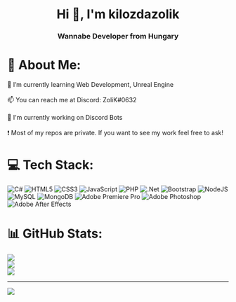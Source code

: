 <h1 align="center">Hi 👋, I'm kilozdazolik</h1>
<h3 align="center">Wannabe Developer from Hungary</h3>

# 💫 About Me:
🌱 I’m currently learning Web Development, Unreal Engine<br><br>📫 You can reach me at Discord: ZoliK#0632<br><br>🤖 I'm currently working on Discord Bots<br><br>❗ Most of my repos are private. If you want to see my work feel free to ask!


# 💻 Tech Stack:
![C#](https://img.shields.io/badge/c%23-%23239120.svg?style=for-the-badge&logo=c-sharp&logoColor=white) ![HTML5](https://img.shields.io/badge/html5-%23E34F26.svg?style=for-the-badge&logo=html5&logoColor=white) ![CSS3](https://img.shields.io/badge/css3-%231572B6.svg?style=for-the-badge&logo=css3&logoColor=white) ![JavaScript](https://img.shields.io/badge/javascript-%23323330.svg?style=for-the-badge&logo=javascript&logoColor=%23F7DF1E) ![PHP](https://img.shields.io/badge/php-%23777BB4.svg?style=for-the-badge&logo=php&logoColor=white) ![.Net](https://img.shields.io/badge/.NET-5C2D91?style=for-the-badge&logo=.net&logoColor=white) ![Bootstrap](https://img.shields.io/badge/bootstrap-%23563D7C.svg?style=for-the-badge&logo=bootstrap&logoColor=white) ![NodeJS](https://img.shields.io/badge/node.js-6DA55F?style=for-the-badge&logo=node.js&logoColor=white) ![MySQL](https://img.shields.io/badge/mysql-%2300f.svg?style=for-the-badge&logo=mysql&logoColor=white) ![MongoDB](https://img.shields.io/badge/MongoDB-%234ea94b.svg?style=for-the-badge&logo=mongodb&logoColor=white) ![Adobe Premiere Pro](https://img.shields.io/badge/Adobe%20Premiere%20Pro-9999FF.svg?style=for-the-badge&logo=Adobe%20Premiere%20Pro&logoColor=white) ![Adobe Photoshop](https://img.shields.io/badge/adobephotoshop-%2331A8FF.svg?style=for-the-badge&logo=adobephotoshop&logoColor=white) ![Adobe After Effects](https://img.shields.io/badge/Adobe%20After%20Effects-9999FF.svg?style=for-the-badge&logo=Adobe%20After%20Effects&logoColor=white)
# 📊 GitHub Stats:
![](https://github-readme-stats.vercel.app/api?username=kilozdazolik&theme=dark&hide_border=false&include_all_commits=false&count_private=false)<br/>
![](https://github-readme-streak-stats.herokuapp.com/?user=kilozdazolik&theme=dark&hide_border=false)<br/>
![](https://github-readme-stats.vercel.app/api/top-langs/?username=kilozdazolik&theme=dark&hide_border=false&include_all_commits=false&count_private=false&layout=compact)

---
[![](https://visitcount.itsvg.in/api?id=kilozdazolik&icon=0&color=0)](https://visitcount.itsvg.in)

